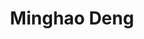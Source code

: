 ---
layout: page
title: Minghao Deng
description: Master Student (Materials Science)<br>B.Sc, Nanjing University of Posts and Telecommunications<br>Email&#58; minghao.deng23@student.xjtlu.edu.cn
img: assets/img/minghao_deng.jpg
redirect: 
importance: 1
category: Graduate Students
horizontal: true
---
